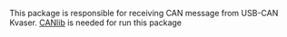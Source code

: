 This package is responsible for receiving CAN message from USB-CAN Kvaser. [CANlib](https://www.kvaser.com/canlib-webhelp/page_installing.html) is needed for run this package
